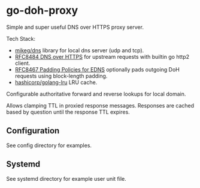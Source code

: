 # go-doh-proxy

Simple and super useful DNS over HTTPS proxy server.

Tech Stack:
* [mikeg/dns](https://github.com/miekg/dns) library for local dns server (udp and tcp).
* [RFC8484 DNS over HTTPS](https://tools.ietf.org/html/rfc8484) for upstream requests with builtin go http2 client.
* [RFC8467 Padding Policies for EDNS](https://tools.ietf.org/html/rfc8467) optionally pads outgoing DoH requests using block-length padding.
* [hashicorp/golang-lru](https://github.com/hashicorp/golang-lru) LRU cache.

Configurable authoritative forward and reverse lookups for local domain.

Allows clamping TTL in proxied response messages.  Responses are cached based by question until the response TTL expires.

## Configuration
See config directory for examples.

## Systemd
See systemd directory for example user unit file.
